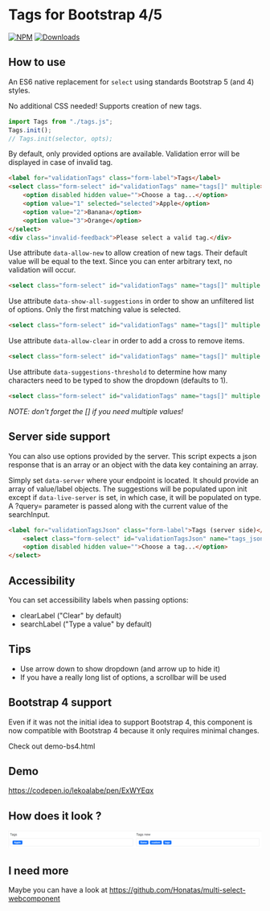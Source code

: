 # Tags for Bootstrap 4/5

[![NPM](https://nodei.co/npm/bootstrap5-tags.png?mini=true)](https://nodei.co/npm/bootstrap5-tags/) 
[![Downloads](https://img.shields.io/npm/dt/bootstrap5-tags.svg)](https://www.npmjs.com/package/bootstrap5-tags)

## How to use

An ES6 native replacement for `select` using standards Bootstrap 5 (and 4) styles.

No additional CSS needed! Supports creation of new tags.

```js
import Tags from "./tags.js";
Tags.init();
// Tags.init(selector, opts);
```

By default, only provided options are available. Validation error
will be displayed in case of invalid tag.

```html
<label for="validationTags" class="form-label">Tags</label>
<select class="form-select" id="validationTags" name="tags[]" multiple>
    <option disabled hidden value="">Choose a tag...</option>
    <option value="1" selected="selected">Apple</option>
    <option value="2">Banana</option>
    <option value="3">Orange</option>
</select>
<div class="invalid-feedback">Please select a valid tag.</div>
```

Use attribute `data-allow-new` to allow creation of new tags. Their
default value will be equal to the text. Since you can enter
arbitrary text, no validation will occur.

```html
<select class="form-select" id="validationTags" name="tags[]" multiple data-allow-new="true">
```

Use attribute `data-show-all-suggestions` in order to show an unfiltered list of options.
Only the first matching value is selected.

```html
<select class="form-select" id="validationTags" name="tags[]" multiple data-show-all-suggestions="true">
```

Use attribute `data-allow-clear` in order to add a cross to remove items.

```html
<select class="form-select" id="validationTags" name="tags[]" multiple data-allow-clear="true">
```

Use attribute `data-suggestions-threshold` to determine how many characters need to be typed to show the dropdown (defaults to 1).

```html
<select class="form-select" id="validationTags" name="tags[]" multiple data-suggestions-threshold="0">
```

*NOTE: don't forget the [] if you need multiple values!*

## Server side support

You can also use options provided by the server. This script expects a json response that is an array or an object with the data key containing an array.

Simply set `data-server` where your endpoint is located. It should provide an array of value/label objects. The suggestions will be populated upon init
except if `data-live-server` is set, in which case, it will be populated on type. A ?query= parameter is passed along with the current value of the searchInput.

```html
<label for="validationTagsJson" class="form-label">Tags (server side)</label>
    <select class="form-select" id="validationTagsJson" name="tags_json[]" multiple data-allow-new="true" data-server="demo.json" data-live-server="1">
    <option disabled hidden value="">Choose a tag...</option>
</select>
```

## Accessibility

You can set accessibility labels when passing options:
- clearLabel ("Clear" by default)
- searchLabel ("Type a value" by default)

## Tips

- Use arrow down to show dropdown (and arrow up to hide it)
- If you have a really long list of options, a scrollbar will be used

## Bootstrap 4 support

Even if it was not the initial idea to support Bootstrap 4, this component is now compatible with Bootstrap 4 because it only
requires minimal changes.

Check out demo-bs4.html

## Demo

https://codepen.io/lekoalabe/pen/ExWYEqx

## How does it look ?

![screenshot](screenshot.png "screenshot")

## I need more

Maybe you can have a look at https://github.com/Honatas/multi-select-webcomponent